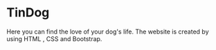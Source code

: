 # TinDog
Here you can find the love of your dog's life. The website is created by using HTML , CSS and Bootstrap. 
